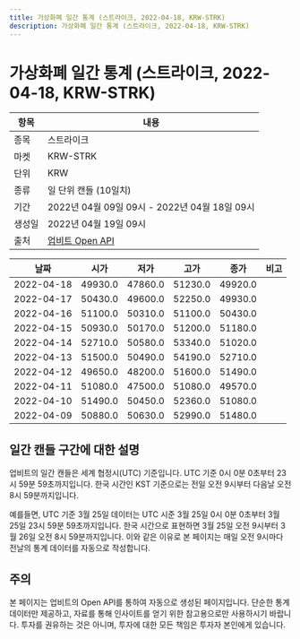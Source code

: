 ```yaml
---
title: 가상화폐 일간 통계 (스트라이크, 2022-04-18, KRW-STRK)
description: 가상화폐 일간 통계 (스트라이크, 2022-04-18, KRW-STRK)
---
```



가상화폐 일간 통계 (스트라이크, 2022-04-18, KRW-STRK)
===

|항목|내용|
|--|--|
|종목|스트라이크|
|마켓|KRW-STRK|
|단위|KRW|
|종류|일 단위 캔들 (10일치)|
|기간|2022년 04월 09일 09시 - 2022년 04월 18일 09시|
|생성일|2022년 04월 19일 09시|
|출처|[업비트 Open API](https://docs.upbit.com)|


|날짜|시가|저가|고가|종가|비고|
|--|--|--|--|--|--|
|2022-04-18|49930.0|47860.0|51230.0|49920.0|    |
|2022-04-17|50430.0|49600.0|52250.0|49930.0|    |
|2022-04-16|51100.0|50310.0|51100.0|50430.0|    |
|2022-04-15|50930.0|50170.0|51200.0|51180.0|    |
|2022-04-14|52710.0|50580.0|53340.0|51020.0|    |
|2022-04-13|51500.0|50490.0|54190.0|52710.0|    |
|2022-04-12|49650.0|48200.0|51600.0|51490.0|    |
|2022-04-11|51080.0|47500.0|51080.0|49570.0|    |
|2022-04-10|51490.0|50450.0|52360.0|51080.0|    |
|2022-04-09|50880.0|50630.0|52990.0|51480.0|    |


일간 캔들 구간에 대한 설명
---


업비트의 일간 캔들은 세계 협정시(UTC) 기준입니다. 
UTC 기준 0시 0분 0초부터 23시 59분 59초까지입니다. 
한국 시간인 KST 기준으로는 전일 오전 9시부터 다음날 오전 8시 59분까지입니다. 


예를들면, UTC 기준 3월 25일 데이터는 UTC 시준 3월 25일 0시 0분 0초부터 3월 25일 23시 59분 59초까지입니다. 
한국 시간으로 표현하면 3월 25일 오전 9시부터 3월 26일 오전 8시 59분까지입니다. 
이와 같은 이유로 본 페이지는 매일 오전 9시마다 전날의 통계 데이터를 자동으로 작성합니다. 


주의
---


본 페이지는 업비트의 Open API를 통하여 자동으로 생성된 페이지입니다. 
단순한 통계 데이터만 제공하고, 자료를 통해 인사이트를 얻기 위한 참고용으로만 사용하시기 바랍니다. 
투자를 권유하는 것은 아니며, 투자에 대한 모든 책임은 투자자 본인에게 있습니다. 
